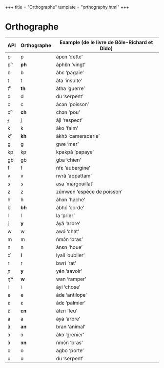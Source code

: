 +++
title = "Orthographe"
template = "orthography.html"
+++

# Orthographe

| API | Orthographe | Example (de le livre de Bôle-Richard et Dido) |
| --- | ----------- | --------------------------------------------- |
| p   | p           | ápɛn ‘dette’                                  |
| pʰ  | **ph**      | áphɛ̂n ‘vingt’                                 |
| b   | b           | ábɛ ‘pagaie’                                  |
| t   | t           | áta ‘insulte’                                 |
| tʰ  | **th**      | átha ‘guerre’                                 |
| d   | d           | du ‘serpent’                                  |
| c   | c           | ácɔn ‘poisson’                                |
| cʰ  | **ch**      | chɔn ‘pou’                                    |
| ɟ   | j           | ájí ‘respect’                                 |
| k   | k           | áko ‘faim’                                    |
| kʰ  | **kh**      | ákhɔ́ ‘cameraderie’                            |
| g   | g           | gwe ‘mer’                                     |
| kp  | kp          | kpakpâ ‘papaye’                               |
| gb  | gb          | gba ‘chien’                                   |
| f   | f           | ńfɛ ‘aubergine’                               |
| v   | v           | nvrâ ‘appattam’                               |
| s   | s           | asa ‘margouillat’                             |
| z   | z           | zúmwɛn ‘espèce de poisson’                    |
| h   | h           | áhɔn ‘hache’                                  |
| ɓ   | **bh**      | ábhɛ́ ‘corde’                                  |
| l   | l           | la ‘prier’                                    |
| j   | **y**       | áyá ‘arbre’                                   |
| w   | w           | awɔ́ ‘chat’                                    |
| m   | m           | ńmɔ́n ‘bras’                                   |
| n   | n           | ánɛn ‘houe’                                   |
| ɗ   | **l**       | lyali ‘oublier’                               |
| r   | r           | bwri ‘rat’                                    |
| ɲ   | **y**       | yén ‘savoir’                                  |
| ŋʷ  | **w**       | wan ‘ramper’                                  |
| i   | i           | áyí ‘chose’                                   |
| e   | e           | áde ‘antilope’                                |
| ɛ   | ɛ           | ádɛ ‘palmier’                                 |
| ɛ̃   | **ɛn**      | átɛn ‘feu’                                    |
| a   | a           | áyá ‘arbre’                                   |
| ã   | **an**      | bran ‘animal’                                 |
| ɔ   | ɔ           | ákɔ ‘grenier’                                 |
| ɔ̃   | **ɔn**      | ńmɔ́n ‘bras’                                   |
| o   | o           | agbo ‘porte’                                  |
| u   | u           | du ‘serpent’                                  |
